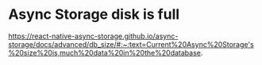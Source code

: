 # Async Storage disk is full
https://react-native-async-storage.github.io/async-storage/docs/advanced/db_size/#:~:text=Current%20Async%20Storage's%20size%20is,much%20data%20in%20the%20database.
